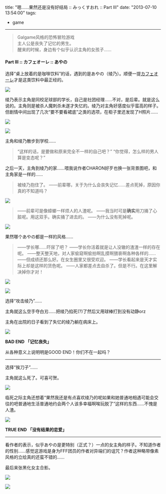 title: "嗯……果然还是没有好结局 :: みっくすおれ :: Part III"
date: "2013-07-10 13:54:00"
tags:
- game
---
> Galgame风格的恐怖冒险游戏  
> 主人公是丧失了记忆的男生。  
> 醒来的时候，身边有个似乎认识主角的女孩子……  

#### Part III :: カフェオーレ :: あやの

选择“桌上放着的是咖啡饮料”的话，遇到的是あやの（绫乃）。顺便一提[カフェオーレ](http://cafe-ole.jp/)才是这类饮料中最正经的。

![](/assets/0015-01.png)

绫乃表示主角是同校足球部的学长，自己是社团经理……不对，是后辈。就是这么说的。主角则是被杀人魔刺杀未遂才失忆的。绫乃对主角好感度似乎蛮高的样子。但剧情中间出现了几次“要不要看裙底”之类的选项，在柜子里还发现了H照片……

![](/assets/0015-02.png)  

![](/assets/0015-03.png)

主角和绫乃散步到学校……

> “这样的话，是要做和原来完全不一样的自己吧？”
> “你觉得，怎么样的男人算是变态呢？”

之后一天，主角到绫乃的家……喂我说作者CHARON好歹也换一张背景图吧，和主角家是一样的……

> 被绫乃抱住了。 
> ——前辈哪，关于为什么会丧失记忆……差点死掉，原因你真的不知道吗？

![](/assets/0015-04.png)  

> ——前辈可是像蟑螂一样烦人的人渣呢。
> ——我当时可是**确实**用刀捅了心脏呢。用这双手。确实捅了进去的。
> ——为什么没有死掉呢。

![](/assets/0015-05.png)

果然哪个あやの都是一样的风格…… 

> ——学长哪……吓尿了吧？
> ——学长你活着就是让人没辙的渣渣一样的存在呢。
> ——整天整天地，对人家偷窥啊偷拍啊乱摸啊猥亵啊各种各样的……
> ——但成绩还那么好。在女生圈里又很受欢迎。
> ——学长看起来是天才实际上却是这样的货色呢。
> ——人家都差点去自杀了。但是不行。在这里解决掉你才对！ 

![](/assets/0015-06.png)  

![](/assets/0015-07.png)

选择“攻击绫乃”……

主角就这么空手夺白刃……把绫乃掐死(?)了然后又用球棒打到没有动静orz

主角在出院的日子看到了失忆的绫乃躺在病床上。

![](/assets/0015-08.png)

**BAD END 「记忆丧失」**  

从各种意义上说明明是GOOD END！你们不在一起吗？

- - -

选择“挨刀子”……

主角就这么死了。可喜可贺。

![](/assets/0015-09.png)

临死之际主角还想着“果然我还是有点喜欢绫乃的呢如果和她普通地相遇可能会交往的吧普通地生活普通地约会两个人该多幸福啊唉玩脱了”这样的东西……不愧是人渣。
 
![](/assets/0015-10.png)

**TRUE END 「没有结果的恋爱」**

- - -

看作者的表示，似乎あやの是更特别（正式？）一点的女主角的样子。不知道作者的性别……感觉这游戏是身为FFF团员的作者对异端们的诅咒？作者这种略带像素风格的立绘真的还蛮不错的……

最后来张黑化女主合影。
 
![](/assets/0015-11.png)

![](/assets/0015-12.png)
